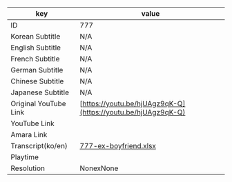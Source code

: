 |  key  |  value  |
|-------|---------|
| ID            | 777 |
| Korean Subtitle | N/A |
| English Subtitle | N/A |
| French Subtitle | N/A |
| German Subtitle | N/A |
| Chinese Subtitle | N/A |
| Japanese Subtitle | N/A |
| Original YouTube Link  | [https://youtu.be/hjUAgz9qK-Q](https://youtu.be/hjUAgz9qK-Q) |
| YouTube Link  |  |
| Amara Link    |  |
| Transcript(ko/en) | [777-ex-boyfriend.xlsx](https://github.com/jungtosociety/dharma-qna/raw/master/sub/777/777-ex-boyfriend.xlsx) |
| Playtime |  |
| Resolution | NonexNone|
